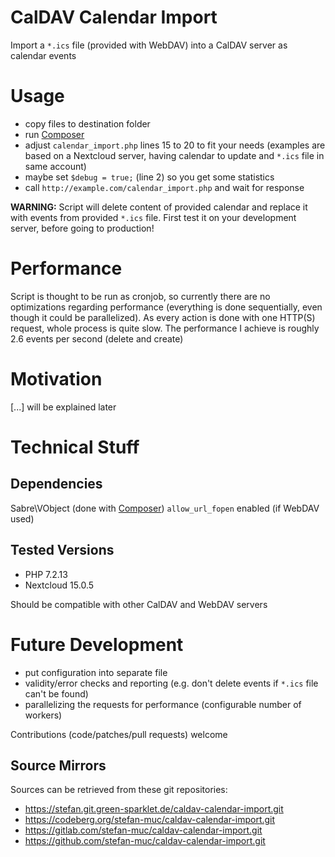 # CalDAV Calendar Import
Import a ``*.ics`` file (provided with WebDAV) into a CalDAV server as calendar events

# Usage
* copy files to destination folder
* run [Composer](https://getcomposer.org/)
* adjust ``calendar_import.php`` lines 15 to 20 to fit your needs (examples are based on a Nextcloud server, having calendar to update and ``*.ics`` file in same account)
* maybe set ``$debug = true;`` (line 2) so you get some statistics
* call ``http://example.com/calendar_import.php`` and wait for response

**WARNING:** Script will delete content of provided calendar and replace it with events from provided ``*.ics`` file.
First test it on your development server, before going to production!

# Performance
Script is thought to be run as cronjob, so currently there are no optimizations regarding performance (everything is done sequentially, even though it could be parallelized).
As every action is done with one HTTP(S) request, whole process is quite slow.
The performance I achieve is roughly 2.6 events per second (delete and create)

# Motivation
[...] will be explained later

# Technical Stuff
## Dependencies
Sabre\VObject (done with [Composer](https://getcomposer.org/))
``allow_url_fopen`` enabled (if WebDAV used)

## Tested Versions
* PHP 7.2.13
* Nextcloud 15.0.5

Should be compatible with other CalDAV and WebDAV servers

# Future Development
* put configuration into separate file
* validity/error checks and reporting (e.g. don't delete events if ``*.ics`` file can't be found)
* parallelizing the requests for performance (configurable number of workers)

Contributions (code/patches/pull requests) welcome

## Source Mirrors
Sources can be retrieved from these git repositories:
* https://stefan.git.green-sparklet.de/caldav-calendar-import.git
* https://codeberg.org/stefan-muc/caldav-calendar-import.git
* https://gitlab.com/stefan-muc/caldav-calendar-import.git
* https://github.com/stefan-muc/caldav-calendar-import.git